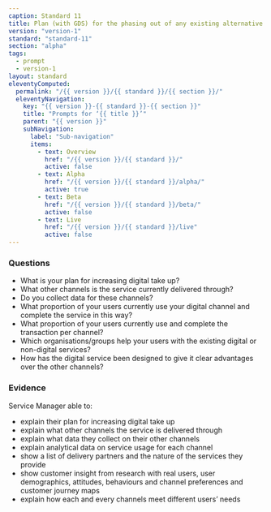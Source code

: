 ```yaml
---
caption: Standard 11
title: Plan (with GDS) for the phasing out of any existing alternative channels, where appropriate.
version: "version-1"
standard: "standard-11"
section: "alpha"
tags:
  - prompt
  - version-1
layout: standard
eleventyComputed:
  permalink: "/{{ version }}/{{ standard }}/{{ section }}/"
  eleventyNavigation:
    key: "{{ version }}-{{ standard }}-{{ section }}"
    title: "Prompts for ‘{{ title }}’"
    parent: "{{ version }}"
    subNavigation:
      label: "Sub-navigation"
      items:
        - text: Overview
          href: "/{{ version }}/{{ standard }}/"
          active: false
        - text: Alpha
          href: "/{{ version }}/{{ standard }}/alpha/"
          active: true
        - text: Beta
          href: "/{{ version }}/{{ standard }}/beta/"
          active: false
        - text: Live
          href: "/{{ version }}/{{ standard }}/live"
          active: false
---
```


### Questions

- What is your plan for increasing digital take up?
- What other channels is the service currently delivered through?
- Do you collect data for these channels?
- What proportion of your users currently use your digital channel and complete the service in this way?
- What proportion of your users currently use and complete the transaction per channel?
- Which organisations/groups help your users with the existing digital or non-digital services?
- How has the digital service been designed to give it clear advantages over the other channels?

### Evidence

Service Manager able to:

- explain their plan for increasing digital take up
- explain what other channels the service is delivered through
- explain what data they collect on their other channels
- explain analytical data on service usage for each channel
- show a list of delivery partners and the nature of the services they provide
- show customer insight from research with real users, user demographics, attitudes, behaviours and channel preferences and customer journey maps
- explain how each and every channels meet different users’ needs

